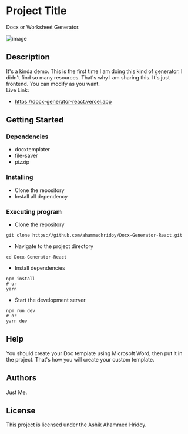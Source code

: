

# Project Title

Docx or Worksheet Generator.

![image](https://github.com/ahammedhridoy/Docx-Generator-React/assets/35147425/3b8a7802-1d03-4554-827f-3447110dea0b)

## Description

It's a kinda demo. This is the first time I am doing this kind of generator. I didn't find so many resources. That's why I am sharing this. It's just frontend. You can modify as you want. <br>
Live Link:
* https://docx-generator-react.vercel.app

## Getting Started

### Dependencies

* docxtemplater
* file-saver
* pizzip

### Installing

* Clone the repository
* Install all dependency

### Executing program

* Clone the repository

```
git clone https://github.com/ahammedhridoy/Docx-Generator-React.git
```
* Navigate to the project directory

```
cd Docx-Generator-React
```
* Install dependencies

```
npm install
# or
yarn
```
* Start the development server

```
npm run dev
# or
yarn dev
```

## Help

You should create your Doc template using Microsoft Word, then put it in the project. That's how you will create your custom template.

## Authors

Just Me.

## License

This project is licensed under the Ashik Ahammed Hridoy.


